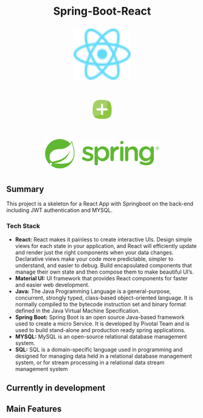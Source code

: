 <div align="center">
    <h1> Spring-Boot-React</h1>
    <div>
        <img alt="React" src="./react.svg" width="150px" style="margin-top: 10px"/>
    </div>
    <div>
         <img alt="plus" src="./plus.svg" width="50px" style="margin: 50px 50px"/>
    </div>
    <div>
        <img alt="Spring" src="./spring.png" width="300px" style="margin-bottom: 10px" />
    </div>

</div>

## Summary
This project is a skeleton for a React App with Springboot on the back-end including JWT authentication and MYSQL.

### Tech Stack
* **React:** React makes it painless to create interactive UIs. Design simple views for each state in your application, and React will efficiently update and render just the right components when your data changes. Declarative views make your code more predictable, simpler to understand, and easier to debug. Build encapsulated components that manage their own state and then compose them to make beautiful UI’s.
* **Material UI:** UI framework that provides React components for faster and easier web development.
* **Java:** The Java Programming Language is a general-purpose, concurrent, strongly typed, class-based object-oriented language. It is normally compiled to the bytecode instruction set and binary format defined in the Java Virtual Machine Specification.
* **Spring Boot:** Spring Boot is an open source Java-based framework used to create a micro Service. It is developed by Pivotal Team and is used to build stand-alone and production ready spring applications.
* **MYSQL:** MySQL is an open-source relational database management system.
* **SQL:** SQL is a domain-specific language used in programming and designed for managing data held in a relational database management system, or for stream processing in a relational data stream management system

## Currently in development

## Main Features